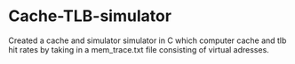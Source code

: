 # Cache-TLB-simulator
Created a cache and simulator simulator in C which computer cache and tlb hit rates by taking in a mem_trace.txt file consisting of virtual adresses. 

